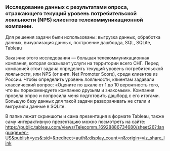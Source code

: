 ### Исследование данных с результатами опроса, отражающего текущий уровень потребительской лояльности (NPS) клиентов телекоммуникационной компании.

Для решения задачи были использованы: выгрузка данных, обработка данных, визуализация данных, построение дашборда, SQL, SQLite, Tableau


Заказчик этого исследования — большая телекоммуникационная компания, которая оказывает услуги на территории всего СНГ. 
Перед компанией стоит задача определить текущий уровень потребительской лояльности, или NPS (от англ. Net Promoter Score), среди клиентов из России.
Чтобы определить уровень лояльности, клиентам задавали классический вопрос: «Оцените по шкале от 1 до 10 вероятность того, что вы порекомендуете компанию друзьям и знакомым».
Компания провела опрос и попросила меня подготовить дашборд с его итогами. Большую базу данных для такой задачи разворачивать не стали и выгрузили данные в SQLite.

В папке лежат скриншоты и сама презентация в формате Tableau, также саму интерактивную презентацию можно посмотреть на сайте: 
https://public.tableau.com/views/Telecomm_16928886734680/sheet26?:language=en-US&publish=yes&:sid=&:redirect=auth&:display_count=n&:origin=viz_share_link
